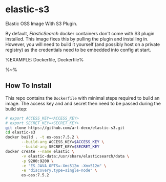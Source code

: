 # elastic-s3
Elastic OSS Image With S3 Plugin.

By default, _ElasticSearch_ docker containers don't come with S3 plugin installed. This image fixes this by pulling the plugin and installing in. However, you will need to build it yourself (and possibly host on a private registry) as the credentials need to be embedded into config at start.

%EXAMPLE: Dockerfile, Dockerfile%

%~%

## How To Install

This repo contains the `Dockerfile` with minimal steps required to build an image. The access key and and secret then need to be passed during the build step:

```sh
# export ACCESS_KEY=<ACCESS_KEY>
# export SECRET_KEY=<SECRET_KEY>
git clone https://github.com/art-deco/elastic-s3.git
cd elastic-s3
docker build . -t es-oss:7.5.2 \
       --build-arg ACCESS_KEY=$ACCESS_KEY \
       --build-arg SECRET_KEY=$SECRET_KEY
docker create --name elastic \
       -v elastic-data:/usr/share/elasticsearch/data \
       -p 9200:9200 \
       -e "ES_JAVA_OPTS=-Xms512m -Xmx512m" \
       -e "discovery.type=single-node" \
       es-oss:7.5.2
```